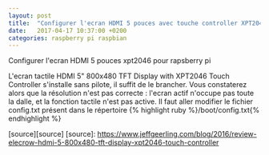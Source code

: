 ```yaml
---
layout: post
title:  "Configurer l'ecran HDMI 5 pouces avec touche controller XPT2046 pour Rapsberry Pi"
date:   2017-04-17 10:37:00 +0200
categories: raspberry pi raspbian
---
```

Configurer l'ecran HDMI 5 pouces xpt2046 pour rapsberry pi


L'ecran tactile HDMI 5" 800x480 TFT Display with XPT2046 Touch Controller s'installe sans pilote, il suffit de le brancher. 
Vous constaterez alors que la résolution n'est pas correcte : l'ecran actif n'occupe pas toute la dalle, et la fonction tactile n'est pas active.
Il faut aller modifier le fichier config.txt présent dans le répertoire {% highlight ruby %}/boot/config.txt{% endhighlight %}





[source][source]
[source]: https://www.jeffgeerling.com/blog/2016/review-elecrow-hdmi-5-800x480-tft-display-xpt2046-touch-controller
